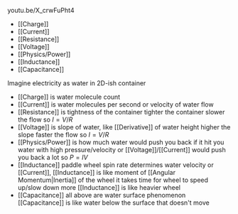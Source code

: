 youtu.be/X_crwFuPht4
- [[Charge]]
- [[Current]]
- [[Resistance]]
- [[Voltage]]
- [[Physics/Power]]
- [[Inductance]]
- [[Capacitance]]

Imagine electricity as water in 2D-ish container
- [[Charge]] is water molecule count
- [[Current]] is water molecules per second or velocity of water flow
- [[Resistance]] is tightness of the container
  tighter the container slower the flow so $I=V/R$
- [[Voltage]] is slope of water, like [[Derivative]] of water height
  higher the slope faster the flow so $I=V/R$
- [[Physics/Power]] is how much water would push you back if it hit you
  water with high pressure/velocity or [[Voltage]]/[[Current]]
  would push you back a lot so $P=IV$
- [[Inductance]] paddle wheel spin rate determines water velocity
  or [[Current]], [[Inductance]] is like moment of [[Angular Momentum|Inertia]] of the wheel
  it takes time for wheel to speed up/slow down
  more [[Inductance]] is like heavier wheel
- [[Capacitance]] all above are water surface phenomenon
  [[Capacitance]] is like water below the surface that doesn't move
